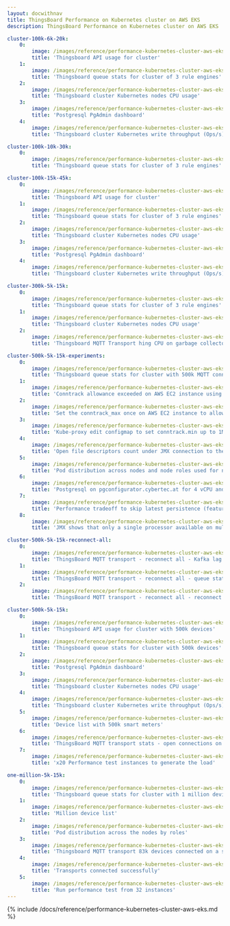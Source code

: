 ```yaml
---
layout: docwithnav
title: ThingsBoard Performance on Kubernetes cluster on AWS EKS
description: ThingsBoard Performance on Kubernetes cluster on AWS EKS

cluster-100k-6k-20k:
    0:
        image: /images/reference/performance-kubernetes-cluster-aws-eks/100k-6k-20k/api-usage.png
        title: 'Thingsboard API usage for cluster'
    1:
        image: /images/reference/performance-kubernetes-cluster-aws-eks/100k-6k-20k/queue-stats.png
        title: 'Thingsboard queue stats for cluster of 3 rule engines'
    2:
        image: /images/reference/performance-kubernetes-cluster-aws-eks/100k-6k-20k/cluster-nodes-cpu-usage.png  
        title: 'Thingsboard cluster Kubernetes nodes CPU usage'
    3:
        image: /images/reference/performance-kubernetes-cluster-aws-eks/100k-6k-20k/postgresql-pgadmin-dashboard.png
        title: 'Postgresql PgAdmin dashboard'
    4:
        image: /images/reference/performance-kubernetes-cluster-aws-eks/100k-6k-20k/cluster-volumes-write-throughput.png
        title: 'Thingsboard cluster Kubernetes write throughput (Ops/s)'

cluster-100k-10k-30k:
    0:
        image: /images/reference/performance-kubernetes-cluster-aws-eks/100k-10k-30k/queue-stats.png
        title: 'Thingsboard queue stats for cluster of 3 rule engines'

cluster-100k-15k-45k:
    0:
        image: /images/reference/performance-kubernetes-cluster-aws-eks/100k-15k-45k/api-usage.png
        title: 'Thingsboard API usage for cluster'
    1:
        image: /images/reference/performance-kubernetes-cluster-aws-eks/100k-15k-45k/queue-stats.png
        title: 'Thingsboard queue stats for cluster of 3 rule engines'
    2:
        image: /images/reference/performance-kubernetes-cluster-aws-eks/100k-15k-45k/cluster-nodes-cpu-usage.png  
        title: 'Thingsboard cluster Kubernetes nodes CPU usage'
    3:
        image: /images/reference/performance-kubernetes-cluster-aws-eks/100k-15k-45k/postgresql-pgadmin-dashboard.png
        title: 'Postgresql PgAdmin dashboard'
    4:
        image: /images/reference/performance-kubernetes-cluster-aws-eks/100k-15k-45k/cluster-volumes-write-throughput.png
        title: 'Thingsboard cluster Kubernetes write throughput (Ops/s)'

cluster-300k-5k-15k:
    0:
        image: /images/reference/performance-kubernetes-cluster-aws-eks/300k-5k-15k/queue-stats.png
        title: 'Thingsboard queue stats for cluster of 3 rule engines'
    1:
        image: /images/reference/performance-kubernetes-cluster-aws-eks/300k-5k-15k/cluster-nodes-cpu-usage.png  
        title: 'Thingsboard cluster Kubernetes nodes CPU usage'
    2:
        image: /images/reference/performance-kubernetes-cluster-aws-eks/300k-5k-15k/tb-mqtt-transport-low-heap-memory-jmx-visualvm.png
        title: 'Thingsboard MQTT Transport hing CPU on garbage collector - it is a good sign to increase the heap memory'

cluster-500k-5k-15k-experiments:
    0:
        image: /images/reference/performance-kubernetes-cluster-aws-eks/500k-5k-15k-experiments/queue-stats-500k-5k-15k-first-look.png
        title: 'Thingsboard queue stats for cluster with 500k MQTT connections at first try'
    1:
        image: /images/reference/performance-kubernetes-cluster-aws-eks/500k-5k-15k-experiments/conntrack_allowance_exceeded.png
        title: 'Conntrack allowance exceeded on AWS EC2 instance using ethtool'
    2:
        image: /images/reference/performance-kubernetes-cluster-aws-eks/500k-5k-15k-experiments/conntrack_max.png
        title: 'Set the conntrack_max once on AWS EC2 instance to allow more 1M TCP connection tracking on linux'
    3:
        image: /images/reference/performance-kubernetes-cluster-aws-eks/500k-5k-15k-experiments/kube-proxy-edit-configmap-conntrack-min.png
        title: 'Kube-proxy edit configmap to set conntrack.min up to 1M for each Kubernetes node'
    4:
        image: /images/reference/performance-kubernetes-cluster-aws-eks/500k-5k-15k-experiments/open-file-descriptor-count-issue-jmx-mqtt-transport.png
        title: 'Open file descriptors count under JMX connection to the tb-mqtt-transport pod - investigating the issue with max connection tracked'
    5:
        image: /images/reference/performance-kubernetes-cluster-aws-eks/500k-5k-15k-experiments/pod-distribution-across-nodes-and-roles.png
        title: 'Pod distribution across nodes and node roles used for nodeSelector'
    6:
        image: /images/reference/performance-kubernetes-cluster-aws-eks/500k-5k-15k-experiments/postgresql-on-pgconfigurator-cybertec-at-for-4cpu-8gib.png
        title: 'Postgresql on pgconfigurator.cybertec.at for 4 vCPU and 8GiB memory to utilize 100% compute resources'
    7:
        image: /images/reference/performance-kubernetes-cluster-aws-eks/500k-5k-15k-experiments/skip-latest-persistence-feature.png
        title: 'Performance tradeoff to skip latest persistence (feature of ThingsBoard SaveTelemetry rule node). Used to fast investigate Postgresql bottleneck if exist'
    8:
        image: /images/reference/performance-kubernetes-cluster-aws-eks/500k-5k-15k-experiments/available-processor-one-jmx-when-no-resources-limit-defined.png
        title: 'JMX shows that only a single processor available on multiprocessor instance when resource limit and request not set'

cluster-500k-5k-15k-reconnect-all:
    0:
        image: /images/reference/performance-kubernetes-cluster-aws-eks/500k-5k-15k-reconnect-all/reconnect-all-issue-kafka-lag-on-transport-api.png
        title: 'ThingsBoard MQTT transport - reconnect all - Kafka lag on transport API queue'
    1:
        image: /images/reference/performance-kubernetes-cluster-aws-eks/500k-5k-15k-reconnect-all/reconnect-all-queue-stats-recovery-progress.png
        title: 'ThingsBoard MQTT transport - reconnect all - queue stats recovery progress'
    2:
        image: /images/reference/performance-kubernetes-cluster-aws-eks/500k-5k-15k-reconnect-all/reconnect-all-mqtt-transport-jmx-recovery-progress.png
        title: 'ThingsBoard MQTT transport - reconnect all - reconnect progress on JMX open file descriptors'

cluster-500k-5k-15k:
    0:
        image: /images/reference/performance-kubernetes-cluster-aws-eks/500k-5k-15k/api-usage.png
        title: 'Thingsboard API usage for cluster with 500k devices'
    1:
        image: /images/reference/performance-kubernetes-cluster-aws-eks/500k-5k-15k/queue-stats.png
        title: 'Thingsboard queue stats for cluster with 500k devices'
    2:
        image: /images/reference/performance-kubernetes-cluster-aws-eks/500k-5k-15k/postgresql-pgadmin-dashboard.png
        title: 'Postgresql PgAdmin dashboard'
    3:
        image: /images/reference/performance-kubernetes-cluster-aws-eks/500k-5k-15k/cluster-nodes-cpu-usage.png  
        title: 'Thingsboard cluster Kubernetes nodes CPU usage'
    4:
        image: /images/reference/performance-kubernetes-cluster-aws-eks/500k-5k-15k/cluster-volumes-write-throughput.png
        title: 'Thingsboard cluster Kubernetes write throughput (Ops/s)'
    5:
        image: /images/reference/performance-kubernetes-cluster-aws-eks/500k-5k-15k/device-list-500k.png
        title: 'Device list with 500k smart meters'
    6:
        image: /images/reference/performance-kubernetes-cluster-aws-eks/500k-5k-15k/tb-mqtt-transport-stats-open-connections.png
        title: 'ThingsBoard MQTT transport stats - open connections on a single transport pod'
    7:
        image: /images/reference/performance-kubernetes-cluster-aws-eks/500k-5k-15k/performance-test-20-t3a-small-instances.png
        title: 'x20 Performance test instances to generate the load'

one-million-5k-15k:
    0:
        image: /images/reference/performance-kubernetes-cluster-aws-eks/1million-5k-15k/queue-stats.png
        title: 'Thingsboard queue stats for cluster with 1 million devices'
    1:
        image: /images/reference/performance-kubernetes-cluster-aws-eks/1million-5k-15k/million-devices-created.png
        title: 'Million device list'
    2:
        image: /images/reference/performance-kubernetes-cluster-aws-eks/1million-5k-15k/pod-distribution-across-nodes-and-roles.png  
        title: 'Pod distribution across the nodes by roles'
    3:
        image: /images/reference/performance-kubernetes-cluster-aws-eks/1million-5k-15k/tb-mqtt-transport-connected.png
        title: 'Thingsboard MQTT transport 83k devices connected on a single pod'
    4:
        image: /images/reference/performance-kubernetes-cluster-aws-eks/1million-5k-15k/connected-successfully.png
        title: 'Transports connected successfully'
    5:
        image: /images/reference/performance-kubernetes-cluster-aws-eks/1million-5k-15k/run-performance-test-from-32-instances.png
        title: 'Run performance test from 32 instances'
---
```


{% include /docs/reference/performance-kubernetes-cluster-aws-eks.md %}

